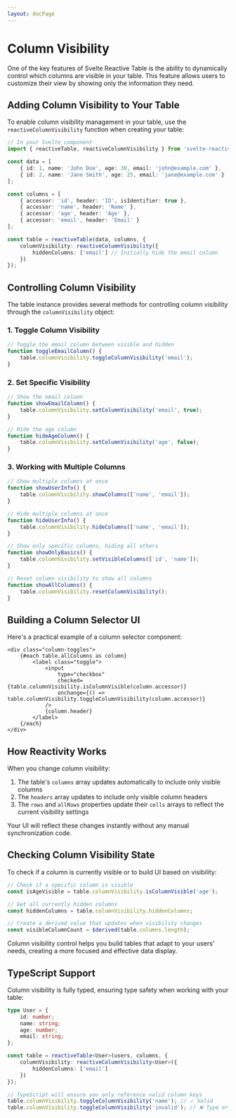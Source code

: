 ```yaml
---
layout: docPage
---
```


<script lang="ts">
	import { reactiveBreadcrumb } from '$shared/lib/breadcrumb.svelte'
	import { BookOpen } from '@lucide/svelte';

	const breadcrumb = reactiveBreadcrumb();
	breadcrumb.setItems([
		{
			icon: BookOpen, 
			href: '/docs/introduction'
		},
		{
			title: 'Core Concepts',
		},
		{
			title: 'Column Visibility'
		}
	])
</script>

# Column Visibility

One of the key features of Svelte Reactive Table is the ability to dynamically control which columns are visible in your table. This feature allows users to customize their view by showing only the information they need.

## Adding Column Visibility to Your Table

To enable column visibility management in your table, use the `reactiveColumnVisibility` function when creating your table:

```ts
// In your Svelte component
import { reactiveTable, reactiveColumnVisibility } from 'svelte-reactive-table';

const data = [
	{ id: 1, name: 'John Doe', age: 30, email: 'john@example.com' },
	{ id: 2, name: 'Jane Smith', age: 25, email: 'jane@example.com' }
];

const columns = [
	{ accessor: 'id', header: 'ID', isIdentifier: true },
	{ accessor: 'name', header: 'Name' },
	{ accessor: 'age', header: 'Age' },
	{ accessor: 'email', header: 'Email' }
];

const table = reactiveTable(data, columns, {
	columnVisibility: reactiveColumnVisibility({
		hiddenColumns: ['email'] // Initially hide the email column
	})
});
```

## Controlling Column Visibility

The table instance provides several methods for controlling column visibility through the `columnVisibility` object:

### 1. Toggle Column Visibility

```js
// Toggle the email column between visible and hidden
function toggleEmailColumn() {
	table.columnVisibility.toggleColumnVisibility('email');
}
```

### 2. Set Specific Visibility

```js
// Show the email column
function showEmailColumn() {
	table.columnVisibility.setColumnVisibility('email', true);
}

// Hide the age column
function hideAgeColumn() {
	table.columnVisibility.setColumnVisibility('age', false);
}
```

### 3. Working with Multiple Columns

```js
// Show multiple columns at once
function showUserInfo() {
	table.columnVisibility.showColumns(['name', 'email']);
}

// Hide multiple columns at once
function hideUserInfo() {
	table.columnVisibility.hideColumns(['name', 'email']);
}

// Show only specific columns, hiding all others
function showOnlyBasics() {
	table.columnVisibility.setVisibleColumns(['id', 'name']);
}

// Reset column visibility to show all columns
function showAllColumns() {
	table.columnVisibility.resetColumnVisibility();
}
```

## Building a Column Selector UI

Here's a practical example of a column selector component:

```svelte
<div class="column-toggles">
	{#each table.allColumns as column}
		<label class="toggle">
			<input
				type="checkbox"
				checked={table.columnVisibility.isColumnVisible(column.accessor)}
				onchange={() => table.columnVisibility.toggleColumnVisibility(column.accessor)}
			/>
			{column.header}
		</label>
	{/each}
</div>
```

## How Reactivity Works

When you change column visibility:

1. The table's `columns` array updates automatically to include only visible columns
2. The `headers` array updates to include only visible column headers
3. The `rows` and `allRows` properties update their `cells` arrays to reflect the current visibility settings

Your UI will reflect these changes instantly without any manual synchronization code.

## Checking Column Visibility State

To check if a column is currently visible or to build UI based on visibility:

```js
// Check if a specific column is visible
const isAgeVisible = table.columnVisibility.isColumnVisible('age');

// Get all currently hidden columns
const hiddenColumns = table.columnVisibility.hiddenColumns;

// Create a derived value that updates when visibility changes
const visibleColumnCount = $derived(table.columns.length);
```

Column visibility control helps you build tables that adapt to your users' needs, creating a more focused and effective data display.

## TypeScript Support

Column visibility is fully typed, ensuring type safety when working with your table:

```ts
type User = {
	id: number;
	name: string;
	age: number;
	email: string;
};

const table = reactiveTable<User>(users, columns, {
	columnVisibility: reactiveColumnVisibility<User>({
		hiddenColumns: ['email']
	})
});

// TypeScript will ensure you only reference valid column keys
table.columnVisibility.toggleColumnVisibility('name'); // ✓ Valid
table.columnVisibility.toggleColumnVisibility('invalid'); // ❌ Type error
```
